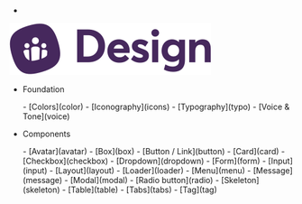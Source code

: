 - <a href="/" class="docsify-logo">
![](media/biings-ds-logo.svg ':no-zoom')
</a>

- <span class="subtitle is-7 has-text-dark has-text-weight-bold">Foundation</span>
<div class="menu is-small"><ul class="menu-list">
- [Colors](color)
- [Iconography](icons)
<!-- - [Rules](rules) -->
- [Typography](typo)
- [Voice & Tone](voice)
</ul></div>
  
- <span class="subtitle is-7 has-text-dark has-text-weight-bold">Components</span>
<div class="menu is-small"><ul class="menu-list">
- [Avatar](avatar)
- [Box](box)
- [Button / Link](button)
- [Card](card)
- [Checkbox](checkbox)
- [Dropdown](dropdown)
<!-- - [Illustration](illustration) -->
- [Form](form)
- [Input](input)
- [Layout](layout)
- [Loader](loader)
- [Menu](menu)
- [Message](message)
- [Modal](modal)
- [Radio button](radio)
- [Skeleton](skeleton)
- [Table](table)
- [Tabs](tabs)
- [Tag](tag)
</ul></div>